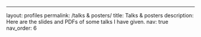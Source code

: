 ---
layout: profiles
permalink: /talks & posters/
title: Talks & posters
description: Here are the slides and PDFs of some talks I have given. 
nav: true
nav_order: 6

